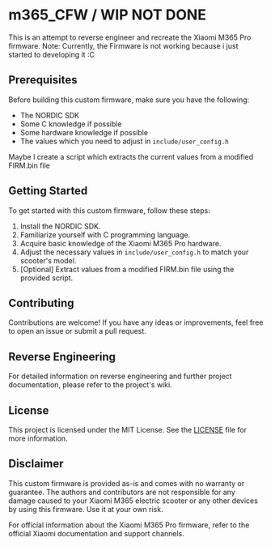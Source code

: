 # m365_CFW / WIP NOT DONE

This is an attempt to reverse engineer and recreate the Xiaomi M365 Pro firmware.
Note: Currently, the Firmware is not working because i just started to developing it :C
## Prerequisites

Before building this custom firmware, make sure you have the following:

- The NORDIC SDK
- Some C knowledge if possible
- Some hardware knowledge if possible
- The values which you need to adjust in `include/user_config.h`

Maybe I create a script which extracts the current values from a modified FIRM.bin file

## Getting Started

To get started with this custom firmware, follow these steps:

1. Install the NORDIC SDK.
2. Familiarize yourself with C programming language.
3. Acquire basic knowledge of the Xiaomi M365 Pro hardware.
4. Adjust the necessary values in `include/user_config.h` to match your scooter's model.
5. [Optional] Extract values from a modified FIRM.bin file using the provided script.

## Contributing

Contributions are welcome! If you have any ideas or improvements, feel free to open an issue or submit a pull request.

## Reverse Engineering

For detailed information on reverse engineering and further project documentation, please refer to the project's wiki.

## License

This project is licensed under the MIT License. See the [LICENSE](LICENSE) file for more information.

## Disclaimer

This custom firmware is provided as-is and comes with no warranty or guarantee. The authors and contributors are not responsible for any damage caused to your Xiaomi M365 electric scooter or any other devices by using this firmware. Use it at your own risk.

For official information about the Xiaomi M365 Pro firmware, refer to the official Xiaomi documentation and support channels.
